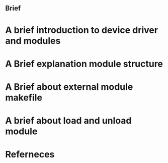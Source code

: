 ## Brief

# A brief introduction to device driver and modules

# A Brief explanation module structure

# A Brief about external module makefile

# A brief about load and unload module

# Referneces
